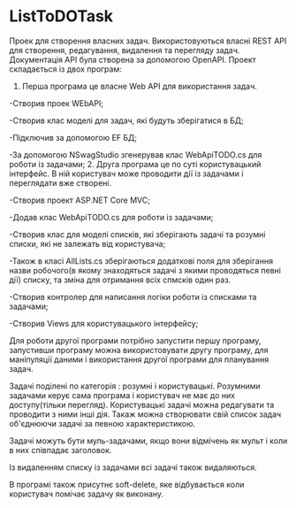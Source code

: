 # ListToDOTask
Проек для створення власних задач.
Використовуються власні REST API  для створення, редагування, видалення та перегляду задач. Документація API була створена за допомогою OpenAPI.
Проект складається із двох програм:
1. Перша програма це власне Web API  для використання задач.

-Створив проек WEbAPI;

-Створив клас моделі для задач, які будуть зберігатися в БД;

-Підключив за допомогою EF БД;

-За допомогою NSwagStudio згенерував клас WebApiTODO.cs для роботи із задачами;
2. Друга програма це по суті користувацький інтерфейс. В ній користувач може проводити дії із задачами і переглядати вже створені.

-Створив проект ASP.NET Core MVC;

-Додав клас WebApiTODO.cs для роботи із задачами;

-Створив клас для моделі списків, які зберігають задачі та розумні списки, які не залежать від користувача;

-Також в класі AllLists.cs зберігаються додаткові поля для зберігання назви робочого(в якому знаходяться задачі з якими проводяться певні дії) списку, та зміна для отримання всіх спмсків один раз.

-Створив контролер для написання логіки роботи із списками та  задачами;

-Створив Views для користувацького інтерфейсу;

Для роботи другої програми потрібно запустити першу програму, запустивши програму можна використовувати другу програму, для маніпуляції даними і використання другої програми для планування задач.

Задачі поділені по категорія : розумні і користувацькі. Розумними задачами керує сама програма і користувач не має до них доступу(тільки перегляд). Користувацькі задачі можна редагувати та проводити з ними інші дія. Такаж можна створювати свій список задач об'єднюючи задачі за певною характеристикою.

Задачі можуть бути муль-задачами, якщо вони відмічень як мульт і коли в них співпадає заголовок.

Із видаленням списку із задачами всі задачі також видаляються.

В програмі також присутнє soft-delete, яке відбувається коли користувач помічає задачу як виконану.
